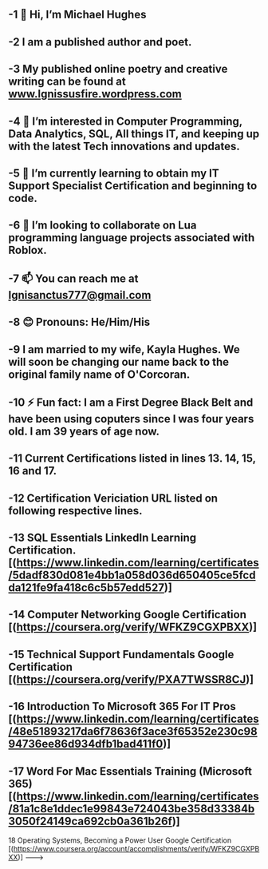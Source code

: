 -1 👋 Hi, I’m Michael Hughes
-
-2 I am a published author and poet.
-
-3 My published online poetry and creative writing can be found at www.Ignissusfire.wordpress.com
-
-4 👀 I’m interested in Computer Programming, Data Analytics, SQL, All things IT, and keeping up with the latest Tech innovations and updates.
-
-5 🌱 I’m currently learning to obtain my IT Support Specialist Certification and beginning to code.
-
-6 💞️ I’m looking to collaborate on Lua programming language projects associated with Roblox.
-
-7 📫 You can reach me at Ignisanctus777@gmail.com
-
-8 😊 Pronouns: He/Him/His
-
-9 I am married to my wife, Kayla Hughes.
We will soon be changing our name back to the original family name of O'Corcoran.
-
-10 ⚡ Fun fact: I am a First Degree Black Belt and have been using coputers since I was four years old. I am 39 years of age now.
-
-11 Current Certifications listed in lines 13. 14, 15, 16 and 17.
-
-12 Certification Vericiation URL listed on following respective lines.
-
-13 SQL Essentials LinkedIn Learning Certification. [(https://www.linkedin.com/learning/certificates/5dadf830d081e4bb1a058d036d650405ce5fcdda121fe9fa418c6c5b57edd527)]
-
-14 Computer Networking Google Certification
[(https://coursera.org/verify/WFKZ9CGXPBXX)]
-
-15 Technical Support Fundamentals Google Certification
[(https://coursera.org/verify/PXA7TWSSR8CJ)]
-
-16 Introduction To Microsoft 365 For IT Pros
[(https://www.linkedin.com/learning/certificates/48e51893217da6f78636f3ace3f65352e230c9894736ee86d934dfb1bad411f0)]
-
-17 Word For Mac Essentials Training (Microsoft 365)
[(https://www.linkedin.com/learning/certificates/81a1c8e1ddec1e99843e724043be358d33384b3050f24149ca692cb0a361b26f)]
-
18 Operating Systems, Becoming a Power User Google Certification
[(https://www.coursera.org/account/accomplishments/verify/WFKZ9CGXPBXX)]
--->
